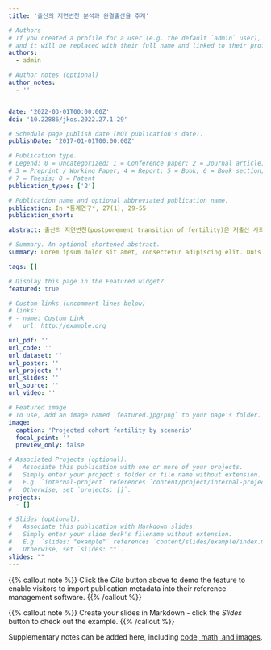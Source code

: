 ```yaml
---
title: '출산의 지연변천 분석과 완결출산율 추계'

# Authors
# If you created a profile for a user (e.g. the default `admin` user), write the username (folder name) here
# and it will be replaced with their full name and linked to their profile.
authors:
  - admin

# Author notes (optional)
author_notes:
  - ''


date: '2022-03-01T00:00:00Z'
doi: '10.22886/jkos.2022.27.1.29'

# Schedule page publish date (NOT publication's date).
publishDate: '2017-01-01T00:00:00Z'

# Publication type.
# Legend: 0 = Uncategorized; 1 = Conference paper; 2 = Journal article;
# 3 = Preprint / Working Paper; 4 = Report; 5 = Book; 6 = Book section;
# 7 = Thesis; 8 = Patent
publication_types: ['2']

# Publication name and optional abbreviated publication name.
publication: In *통계연구*, 27(1), 29-55
publication_short:  

abstract: 출산의 지연변천(postponement transition of fertility)은 저출산 사회의 출산율 변동을 출산연령의 증가와 출산수준의 복잡한 상호작용으로 설명하는 인구학적 개념이다. 이 연구는 출산의 지연변천을 한국 사회에 적용하여 코호트 관점에서 분석하고, 그 결과를 토대로 코호트 완결출산율을 전망한다. 1981∼2020년 출생신고자료와 추계인구를 사용하여 준거모형과 관계모형 등 세부 분석방법을 적용하였다. 연구결과, 한국 사회에서 1969년 출생코호트 이후 출산의 지연변천이 진행되어 왔음을 확인하였다. 1969년 출생코호트 대비 후행 출생코호트에서 20대의 출산율 감소가 지속되는 반면, 30대 이후 출산율 반등은 상대적으로 제한적인 수준에 머무르고 있었다. 출산지연과 회복의 전개과정이 현 수준으로 유지될 경우 1980년대에 출생한 코호트에서도 완결출산율 하락이 지속될 것으로 전망된다. 이 연구는 출산의 지연과 회복 과정을 실증적으로 분석하고, 출산율 변동에 관해 코호트 논의에 기여한 의의가 있다.

# Summary. An optional shortened abstract.
summary: Lorem ipsum dolor sit amet, consectetur adipiscing elit. Duis posuere tellus ac convallis placerat. Proin tincidunt magna sed ex sollicitudin condimentum.

tags: []

# Display this page in the Featured widget?
featured: true

# Custom links (uncomment lines below)
# links:
# - name: Custom Link
#   url: http://example.org

url_pdf: ''
url_code: ''
url_dataset: ''
url_poster: ''
url_project: ''
url_slides: ''
url_source: ''
url_video: ''

# Featured image
# To use, add an image named `featured.jpg/png` to your page's folder.
image:
  caption: 'Projected cohort fertility by scenario'
  focal_point: ''
  preview_only: false

# Associated Projects (optional).
#   Associate this publication with one or more of your projects.
#   Simply enter your project's folder or file name without extension.
#   E.g. `internal-project` references `content/project/internal-project/index.md`.
#   Otherwise, set `projects: []`.
projects:
  - []

# Slides (optional).
#   Associate this publication with Markdown slides.
#   Simply enter your slide deck's filename without extension.
#   E.g. `slides: "example"` references `content/slides/example/index.md`.
#   Otherwise, set `slides: ""`.
slides: ""
---
```


{{% callout note %}}
Click the _Cite_ button above to demo the feature to enable visitors to import publication metadata into their reference management software.
{{% /callout %}}

{{% callout note %}}
Create your slides in Markdown - click the _Slides_ button to check out the example.
{{% /callout %}}

Supplementary notes can be added here, including [code, math, and images](https://wowchemy.com/docs/writing-markdown-latex/).
